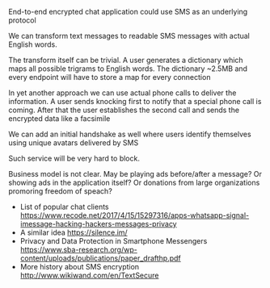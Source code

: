 End-to-end encrypted chat application could use SMS as an underlying protocol

We can transform text messages to readable SMS messages with actual English words.

The transform itself can be trivial. A user generates a dictionary which maps all possible trigrams to English words. The dictionary ~2.5MB and every endpoint will have to store a map for every connection

In yet another approach we can use actual phone calls to deliver the information. A user sends knocking first to notify that a special phone call is coming. After that the user establishes the second call and sends the encrypted data like a facsimile 

We can add an initial handshake as well where users identify themselves using unique avatars delivered by SMS

Such service will be very hard to block.

Business model is not clear. May be playing ads before/after a message? Or showing ads in the application itself? Or donations from large organizations promoring freedom of speach?

* List of popular chat clients https://www.recode.net/2017/4/15/15297316/apps-whatsapp-signal-imessage-hacking-hackers-messages-privacy
* A similar idea https://silence.im/
* Privacy and Data Protection in Smartphone Messengers https://www.sba-research.org/wp-content/uploads/publications/paper_drafthp.pdf 
*  More history about SMS encryption http://www.wikiwand.com/en/TextSecure
